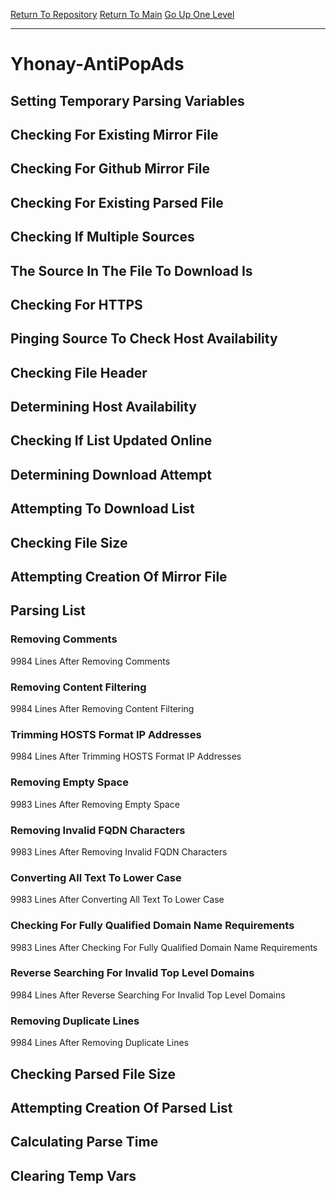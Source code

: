 [Return To Repository](https://github.com/deathbybandaid/piholeparser/)
[Return To Main](https://github.com/deathbybandaid/piholeparser/blob/master/RecentRunLogs/Mainlog.md)
[Go Up One Level](https://github.com/deathbybandaid/piholeparser/blob/master/RecentRunLogs/TopLevelScripts/30-Processing-External-Blacklists.md)
____________________________________
# Yhonay-AntiPopAds
## Setting Temporary Parsing Variables
## Checking For Existing Mirror File
## Checking For Github Mirror File
## Checking For Existing Parsed File
## Checking If Multiple Sources
## The Source In The File To Download Is
## Checking For HTTPS
## Pinging Source To Check Host Availability
## Checking File Header
## Determining Host Availability
## Checking If List Updated Online
## Determining Download Attempt
## Attempting To Download List
## Checking File Size
## Attempting Creation Of Mirror File
## Parsing List
### Removing Comments
9984 Lines After Removing Comments
### Removing Content Filtering
9984 Lines After Removing Content Filtering
### Trimming HOSTS Format IP Addresses
9984 Lines After Trimming HOSTS Format IP Addresses
### Removing Empty Space
9983 Lines After Removing Empty Space
### Removing Invalid FQDN Characters
9983 Lines After Removing Invalid FQDN Characters
### Converting All Text To Lower Case
9983 Lines After Converting All Text To Lower Case
### Checking For Fully Qualified Domain Name Requirements
9983 Lines After Checking For Fully Qualified Domain Name Requirements
### Reverse Searching For Invalid Top Level Domains
9984 Lines After Reverse Searching For Invalid Top Level Domains
### Removing Duplicate Lines
9984 Lines After Removing Duplicate Lines
## Checking Parsed File Size
## Attempting Creation Of Parsed List
## Calculating Parse Time
## Clearing Temp Vars
